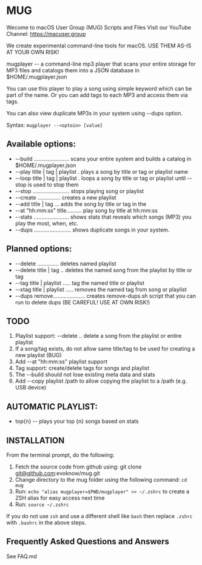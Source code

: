 # MUG #
Wecome to macOS User Group (MUG) Scripts and Files
Visit our YouTube Channel: https://macuser.group

We create experimental command-line tools for macOS.
USE THEM AS-IS AT YOUR OWN RISK! 

mugplayer -- a command-line mp3 player that scans your entire storage
for MP3 files and catalogs them into a JSON database in $HOME/.mugplayer.json

You can use this player to play a song using simple keyword which 
can be part of the name. Or you can add tags to each MP3 and access them
via tags.

You can also view duplicate MP3s in your system using --dups option.

Syntax: `mugplayer --<optoin> [value]`

## Available options: ##
* --build ....................... scans your entire system and builds a catalog in $HOME/.mugplayer.json
* --play title | tag | playlist . plays a song by title or tag or playlist name
* --loop title | tag | playlist . loops a song by title or tag or playlist until --stop is used to stop them
* --stop ........................ stops playing song or playlist
* --create <name> ............... creates a new playlist <name>
* --add title | tag <playlist>... adds the song by title or tag in the <playlist>
* --at "hh:mm:ss" title.......... play song by title at hh:mm:ss
* --stats ....................... shows stats that reveals which songs (MP3) you play the most, when, etc.
* --dups ........................ shows duplicate songs in your system. 

## Planned options: ##
* --delete <playlist> .............. deletes named playlist
* --delete <playlist> title | tag .. deletes the named song from the playlist by title or tag
* --tag title | playlist <tag> ..... tag the named title or playlist
* --xtag title | playlist <tag>..... removes the named tag from song or playlist
* --dups remove..................... creates remove-dups.sh script that you can run to delete dups (BE CAREFUL! USE AT OWN RISK!)

## TODO ##
1. Playlist support: --delete <playlist> <tag> .. delete a song from the playlist or entire playlist
1. If a song/tag exists, do not allow same title/tag to be used for creating a new playlist (BUG)
1. Add --at "hh:mm:ss" playlist support
1. Tag support: create/delete tags for songs and playlist
1. The --build should not lose existing meta data and stats 
1. Add --copy playlist /path to allow copying the playlist to a /path (e.g. USB device)

## AUTOMATIC PLAYLIST:
* top{n} -- plays your top {n} songs based on stats

## INSTALLATION ##
From the terminal prompt, do the following:
1. Fetch the source code from github using: git clone git@github.com:evoknow/mug.git
1. Change directory to the mug folder using the following command: `cd mug`
1. Run: `echo "alias mugplayer=$PWD/mugplayer" >> ~/.zshrc` to create a ZSH alias for easy access next time
1. Run: `source ~/.zshrc`

If you do not use `zsh` and use a different shell like `bash` then replace `.zshrc` with `.bashrc` in the above steps.

## Frequently Asked Questions and Answers ##
See FAQ.md